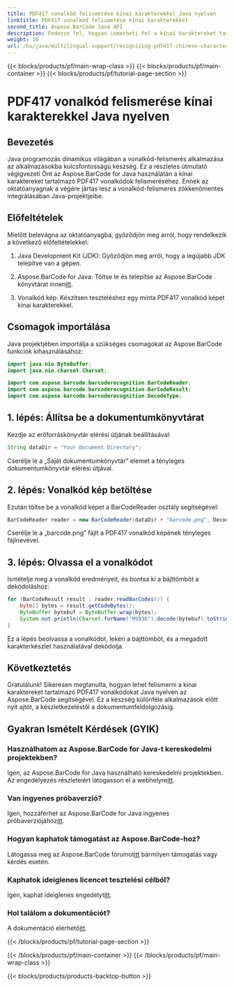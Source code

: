 ```yaml
---
title: PDF417 vonalkód felismerése kínai karakterekkel Java nyelven
linktitle: PDF417 vonalkód felismerése kínai karakterekkel
second_title: Aspose.BarCode Java API
description: Fedezze fel, hogyan ismerheti fel a kínai karaktereket tartalmazó PDF417 vonalkódokat Java nyelven az Aspose.BarCode segítségével. Kövesse átfogó oktatóanyagunkat a zökkenőmentes integráció érdekében.
weight: 10
url: /hu/java/multilingual-support/recognizing-pdf417-chinese-characters/
---
```


{{< blocks/products/pf/main-wrap-class >}}
{{< blocks/products/pf/main-container >}}
{{< blocks/products/pf/tutorial-page-section >}}

# PDF417 vonalkód felismerése kínai karakterekkel Java nyelven


## Bevezetés

Java programozás dinamikus világában a vonalkód-felismerés alkalmazása az alkalmazásokba kulcsfontosságú készség. Ez a részletes útmutató végigvezeti Önt az Aspose.BarCode for Java használatán a kínai karaktereket tartalmazó PDF417 vonalkódok felismeréséhez. Ennek az oktatóanyagnak a végére jártas lesz a vonalkód-felismerés zökkenőmentes integrálásában Java-projektjeibe.

## Előfeltételek

Mielőtt belevágna az oktatóanyagba, győződjön meg arról, hogy rendelkezik a következő előfeltételekkel:

1. Java Development Kit (JDK): Győződjön meg arról, hogy a legújabb JDK telepítve van a gépen.

2.  Aspose.BarCode for Java: Töltse le és telepítse az Aspose.BarCode könyvtárat innen[itt](https://releases.aspose.com/barcode/java/).

3. Vonalkód kép: Készítsen teszteléshez egy minta PDF417 vonalkód képet kínai karakterekkel.

## Csomagok importálása

Java projektjében importálja a szükséges csomagokat az Aspose.BarCode funkciók kihasználásához:

```java
import java.nio.ByteBuffer;
import java.nio.charset.Charset;

import com.aspose.barcode.barcoderecognition.BarCodeReader;
import com.aspose.barcode.barcoderecognition.BarCodeResult;
import com.aspose.barcode.barcoderecognition.DecodeType;
```

## 1. lépés: Állítsa be a dokumentumkönyvtárat

Kezdje az erőforráskönyvtár elérési útjának beállításával:

```java
String dataDir = "Your Document Directory";
```

Cserélje le a „Saját dokumentumkönyvtár” elemet a tényleges dokumentumkönyvtár elérési útjával.

## 2. lépés: Vonalkód kép betöltése

Ezután töltse be a vonalkód képet a BarCodeReader osztály segítségével:

```java
BarCodeReader reader = new BarCodeReader(dataDir + "barcode.png", DecodeType.PDF_417);
```

Cserélje le a „barcode.png” fájlt a PDF417 vonalkód képének tényleges fájlnevével.

## 3. lépés: Olvassa el a vonalkódot

Ismételje meg a vonalkód eredményeit, és bontsa ki a bájttömböt a dekódoláshoz:

```java
for (BarCodeResult result : reader.readBarCodes()) {
    byte[] bytes = result.getCodeBytes();
    ByteBuffer bytebuf = ByteBuffer.wrap(bytes);
    System.out.println(Charset.forName("MS936").decode(bytebuf).toString());
}
```

Ez a lépés beolvassa a vonalkódot, lekéri a bájttömböt, és a megadott karakterkészlet használatával dekódolja.

## Következtetés

Gratulálunk! Sikeresen megtanulta, hogyan lehet felismerni a kínai karaktereket tartalmazó PDF417 vonalkódokat Java nyelven az Aspose.BarCode segítségével. Ez a készség különféle alkalmazások előtt nyit ajtót, a készletkezeléstől a dokumentumfeldolgozásig.

## Gyakran Ismételt Kérdések (GYIK)

### Használhatom az Aspose.BarCode for Java-t kereskedelmi projektekben?
 Igen, az Aspose.BarCode for Java használható kereskedelmi projektekben. Az engedélyezés részleteiért látogasson el a webhelyre[itt](https://purchase.aspose.com/buy).

### Van ingyenes próbaverzió?
 Igen, hozzáférhet az Aspose.BarCode for Java ingyenes próbaverziójához[itt](https://releases.aspose.com/).

### Hogyan kaphatok támogatást az Aspose.BarCode-hoz?
 Látogassa meg az Aspose.BarCode fórumot[itt](https://forum.aspose.com/c/barcode/13) bármilyen támogatás vagy kérdés esetén.

### Kaphatok ideiglenes licencet tesztelési célból?
Igen, kaphat ideiglenes engedélyt[itt](https://purchase.aspose.com/temporary-license/).

### Hol találom a dokumentációt?
 A dokumentáció elérhető[itt](https://reference.aspose.com/barcode/java/).

{{< /blocks/products/pf/tutorial-page-section >}}

{{< /blocks/products/pf/main-container >}}
{{< /blocks/products/pf/main-wrap-class >}}

{{< blocks/products/products-backtop-button >}}
